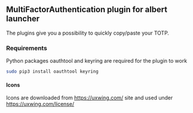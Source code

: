 ## MultiFactorAuthentication plugin for albert launcher

The plugins give you a possibility to quickly copy/paste your TOTP.

### Requirements
Python packages oauthtool and keyring are required for the plugin to work

```sh
sudo pip3 install oauthtool keyring
```

#### Icons
Icons are downloaded from https://uxwing.com/ site and used under https://uxwing.com/license/